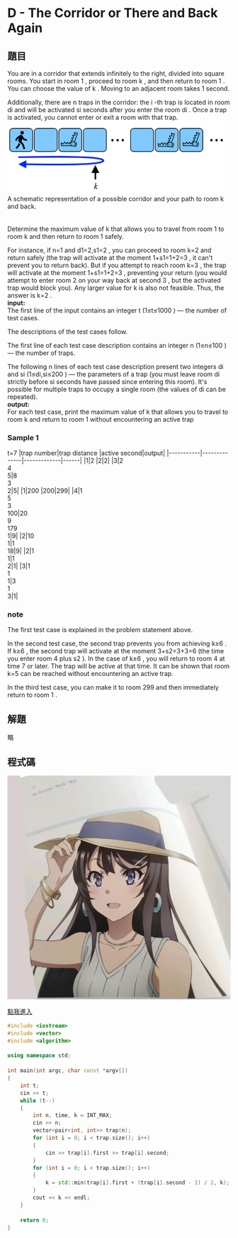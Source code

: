 # D - The Corridor or There and Back Again
## 題目
You are in a corridor that extends infinitely to the right, divided into square rooms. You start in room 1
, proceed to room k
, and then return to room 1
. You can choose the value of k
. Moving to an adjacent room takes 1
 second.

Additionally, there are n
 traps in the corridor: the i
-th trap is located in room di
 and will be activated si
 seconds after you enter the room di
. Once a trap is activated, you cannot enter or exit a room with that trap.  
![](https://github.com/archie0732/CPEB1012/blob/main/picture1/2023-10-14%20200844.png)  
A schematic representation of a possible corridor and your path to room k
 and back.<br>   
 <br>
 Determine the maximum value of k
 that allows you to travel from room 1
 to room k
 and then return to room 1
 safely.

For instance, if n=1
 and d1=2,s1=2
, you can proceed to room k=2
 and return safely (the trap will activate at the moment 1+s1=1+2=3
, it can't prevent you to return back). But if you attempt to reach room k=3
, the trap will activate at the moment 1+s1=1+2=3
, preventing your return (you would attempt to enter room 2
 on your way back at second 3
, but the activated trap would block you). Any larger value for k
 is also not feasible. Thus, the answer is k=2
.  
**input:**  
The first line of the input contains an integer t
 (1≤t≤1000
) — the number of test cases.

The descriptions of the test cases follow.

The first line of each test case description contains an integer n
 (1≤n≤100
) — the number of traps.

The following n
 lines of each test case description present two integers di
 and si
 (1≤di,si≤200
) — the parameters of a trap (you must leave room di
 strictly before si
 seconds have passed since entering this room). It's possible for multiple traps to occupy a single room (the values of di
 can be repeated).  
 **output:**  
 For each test case, print the maximum value of k
 that allows you to travel to room k
 and return to room 1
 without encountering an active trap  
 ### Sample 1
 t=7
 |trap number|trap distance |active second|output|
 |-----------|--------------|-------------|------|
 |1|2 |2|2|
 |3|2<br>4<br>5|8<br>3<br>2|5|
 |1|200 |200|299|
 |4|1<br>5<br>3<br>100|20<br>9<br>179<br>1|9|
 |2|10<br>1|1<br>18|9|
 |2|1<br>1|1<br>2|1|
 |3|1<br>1<br>1|3<br>1<br>3|1|  
 ### note
 The first test case is explained in the problem statement above.

In the second test case, the second trap prevents you from achieving k≥6
. If k≥6
, the second trap will activate at the moment 3+s2=3+3=6
 (the time you enter room 4
 plus s2
). In the case of k≥6
, you will return to room 4
 at time 7
 or later. The trap will be active at that time. It can be shown that room k=5
 can be reached without encountering an active trap.

In the third test case, you can make it to room 299
 and then immediately return to room 1
.  
## 解題
略  
## 程式碼
![](https://github.com/archie0732/CPEB1012/blob/main/picture1/5467cb0da93ac9858a7a43ef7780130194d96b3b.jpg1256w_1260h_!web-article-pic.jpg)  

[點我進入](https://github.com/archie0732/CPEB1012/blob/main/D/D_The_Corridor_or_There_and_Back_Again.cpp)

```cpp
#include <iostream>
#include <vector>
#include <algorithm>

using namespace std;

int main(int argc, char const *argv[])
{
    int t;
    cin >> t;
    while (t--)
    {
        int n, time, k = INT_MAX;
        cin >> n;
        vector<pair<int, int>> trap(n);
        for (int i = 0; i < trap.size(); i++)
        {
            cin >> trap[i].first >> trap[i].second;
        }
        for (int i = 0; i < trap.size(); i++)
        {
            k = std::min(trap[i].first + (trap[i].second - 1) / 2, k);
        }
        cout << k << endl;
    }

    return 0;
}
```
